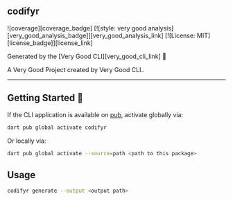 ## codifyr

![coverage][coverage_badge]
[![style: very good analysis][very_good_analysis_badge]][very_good_analysis_link]
[![License: MIT][license_badge]][license_link]

Generated by the [Very Good CLI][very_good_cli_link] 🤖

A Very Good Project created by Very Good CLI..

---

## Getting Started 🚀

If the CLI application is available on [pub](https://pub.dev), activate globally via:

```sh
dart pub global activate codifyr
```

Or locally via:

```sh
dart pub global activate --source=path <path to this package>
```

## Usage
```sh
codifyr generate --output <output path>